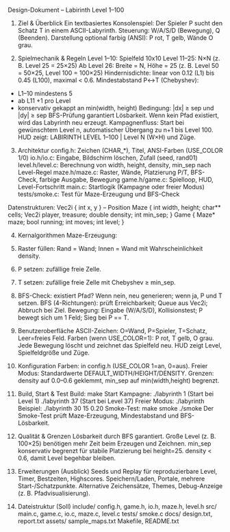 Design-Dokument – Labirinth Level 1–100

1. Ziel & Überblick
Ein textbasiertes Konsolenspiel: Der Spieler P sucht den Schatz T in einem ASCII-Labyrinth.
Steuerung: W/A/S/D (Bewegung), Q (Beenden).
Darstellung optional farbig (ANSI): P rot, T gelb, Wände O grau.

2. Spielmechanik & Regeln
Level 1–10: Spielfeld 10x10
Level 11–25: N×N (z. B. Level 25 = 25×25)
Ab Level 26: Breite = N, Höhe = 25 (z. B. Level 50 = 50×25, Level 100 = 100×25)
Hindernisdichte: linear von 0.12 (L1) bis 0.45 (L100), maximal < 0.6.
Mindestabstand P↔T (Chebyshev): 
- L1–10 mindestens 5 
- ab L11 +1 pro Level 
- konservativ gekappt an min(width, height)
Bedingung: |dx| ≥ sep und |dy| ≥ sep
BFS-Prüfung garantiert Lösbarkeit. Wenn kein Pfad existiert, wird das Labyrinth neu erzeugt.
Kampagnenfluss: Start bei gewünschtem Level n, automatischer Übergang zu n+1 bis Level 100.
HUD zeigt: LABIRINTH LEVEL 1–100 | Level N (W×H) und Züge.

3. Architektur
config.h: Zeichen (CHAR_*), Titel, ANSI-Farben (USE_COLOR 1/0)
io.h/io.c: Eingabe, Bildschirm löschen, Zufall (seed, rand01)
level.h/level.c: Berechnung von width, height, density, min_sep nach Level-Regel
maze.h/maze.c: Raster, Wände, Platzierung P/T, BFS-Check, farbige Ausgabe, Bewegung
game.h/game.c: Spielloop, HUD, Level-Fortschritt
main.c: Startlogik (Kampagne oder freier Modus)
tests/smoke.c: Test für Maze-Erzeugung und BFS-Check

Datenstrukturen:
Vec2i { int x, y } – Position
Maze { int width, height; char** cells; Vec2i player, treasure; double density; int min_sep; }
Game { Maze* maze; bool running; int moves; int level; }

4. Kernalgorithmen
Maze-Erzeugung:
1. Raster füllen: Rand = Wand; Innen = Wand mit Wahrscheinlichkeit density.
2. P setzen: zufällige freie Zelle.
3. T setzen: zufällige freie Zelle mit Chebyshev ≥ min_sep.
4. BFS-Check: existiert Pfad? Wenn nein, neu generieren; wenn ja, P und T setzen.
BFS (4-Richtungen): prüft Erreichbarkeit; Queue aus Vec2i; Abbruch bei Ziel.
Bewegung: Eingabe (W/A/S/D), Kollisionstest; P bewegt sich um 1 Feld; Sieg bei P == T.

5. Benutzeroberfläche
ASCII-Zeichen: O=Wand, P=Spieler, T=Schatz, Leer=freies Feld.
Farben (wenn USE_COLOR=1): P rot, T gelb, O grau.
Jede Bewegung löscht und zeichnet das Spielfeld neu.
HUD zeigt Level, Spielfeldgröße und Züge.

6. Konfiguration
Farben: in config.h (USE_COLOR 1=an, 0=aus).
Freier Modus: Standardwerte DEFAULT_WIDTH/HEIGHT/DENSITY.
Grenzen: density auf 0.0–0.6 geklemmt, min_sep auf min(width,height) begrenzt.

7. Build, Start & Test
Build:
make
Start Kampagne:
./labyrinth 1      (Start bei Level 1)
./labyrinth 37     (Start bei Level 37)
Freier Modus:
./labyrinth <width> <height> <density>
Beispiel: ./labyrinth 30 15 0.20
Smoke-Test:
make smoke
./smoke
Der Smoke-Test prüft Maze-Erzeugung, Mindestabstand und BFS-Lösbarkeit.

8. Qualität & Grenzen
Lösbarkeit durch BFS garantiert.
Große Level (z. B. 100×25) benötigen mehr Zeit beim Erzeugen und Zeichnen.
min_sep konservativ begrenzt für stabile Platzierung bei height=25.
density < 0.6, damit Level begehbar bleiben.

9. Erweiterungen (Ausblick)
Seeds und Replay für reproduzierbare Level, Timer, Bestzeiten, Highscores.
Speichern/Laden, Portale, mehrere Start-/Schatzpunkte.
Alternative Zeichensätze, Themes, Debug-Anzeige (z. B. Pfadvisualisierung).

10. Dateistruktur (Soll)
include/   config.h, game.h, io.h, maze.h, level.h
src/       main.c, game.c, io.c, maze.c, level.c
tests/     smoke.c
docs/      design.txt, report.txt
assets/    sample_maps.txt
Makefile,  README.txt
